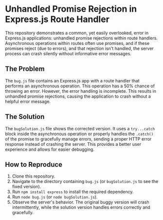 # Unhandled Promise Rejection in Express.js Route Handler

This repository demonstrates a common, yet easily overlooked, error in Express.js applications: unhandled promise rejections within route handlers.  Asynchronous operations within routes often use promises, and if these promises reject (due to errors), and that rejection isn't handled, the server process can crash silently without informative error messages.

## The Problem

The `bug.js` file contains an Express.js app with a route handler that performs an asynchronous operation.  This operation has a 50% chance of throwing an error. However, the error handling is incomplete. This results in unhandled promise rejections, causing the application to crash without a helpful error message.

## The Solution

The `bugSolution.js` file shows the corrected version. It uses a `try...catch` block inside the asynchronous operation or properly handles the `.catch()` of the promise to gracefully manage errors, sending a proper HTTP error response instead of crashing the server.  This provides a better user experience and allows for easier debugging.

## How to Reproduce

1. Clone this repository.
2. Navigate to the directory containing `bug.js` (or `bugSolution.js` to see the fixed version).
3. Run `npm install express` to install the required dependency.
4. Run `node bug.js` (or `node bugSolution.js`).
5. Observe the server's behavior. The original buggy version will crash intermittently, while the solution version handles errors correctly and gracefully.